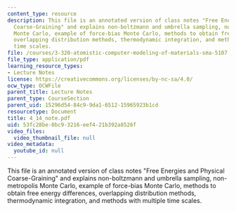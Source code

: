 ```yaml
---
content_type: resource
description: This file is an annotated version of class notes "Free Energies and Physical
  Coarse-Graining" and explains non-boltzmann and umbrella sampling, non-metropolis
  Monte Carlo, example of force-bias Monte Carlo, methods to obtain free energy differences,
  overlapping distribution methods, thermodynamic integration, and methods with multiple
  time scales.
file: /courses/3-320-atomistic-computer-modeling-of-materials-sma-5107-spring-2005/53fc28be0bc93216eef421b392a8526f_4_14_note.pdf
file_type: application/pdf
learning_resource_types:
- Lecture Notes
license: https://creativecommons.org/licenses/by-nc-sa/4.0/
ocw_type: OCWFile
parent_title: Lecture Notes
parent_type: CourseSection
parent_uid: 15296d54-84c9-9da1-6512-15965923b1cd
resourcetype: Document
title: 4_14_note.pdf
uid: 53fc28be-0bc9-3216-eef4-21b392a8526f
video_files:
  video_thumbnail_file: null
video_metadata:
  youtube_id: null
---
```

This file is an annotated version of class notes "Free Energies and Physical Coarse-Graining" and explains non-boltzmann and umbrella sampling, non-metropolis Monte Carlo, example of force-bias Monte Carlo, methods to obtain free energy differences, overlapping distribution methods, thermodynamic integration, and methods with multiple time scales.